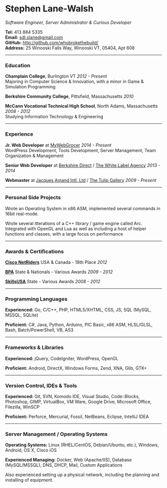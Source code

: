 # Stephen Lane-Walsh

*Software Engineer, Server Administrator & Curious Developer*

**Tel:** 413 884 5335<br>
**Email:** sdl.slane@gmail.com<br>
**GitHub:** <http://github.com/whobrokethebuild/><br>
**Address:** 25 Winooski Falls Way, Winooski VT, 05404, Apt 608<br>

---

### Education

**Champlain College**, Burlington VT
<span class="right">*2012 - Present*</span>
<br>
<span class="indent"></span>Majoring in Computer Science & Innovation, with a minor in Game & Simulation Programming

**Berkshire Community College**, Pittsfield, Massachusetts
<span class="right">*2010*</span>

**McCann Vocational Technical High School**, North Adams, Massachusetts
<span class="right">*2008 - 2012*</span>
<br>
<span class="indent"></span>Studying Information Technology & Engineering

---

### Experience

**Jr. Web Developer** at [MyWebGrocer](http://mywebgrocer.com/)
<span class="right">*2014 - Present*</span>
<br>
<span class="indent"></span>WordPress Development, Tools Development, Server Management, Team Organization & Management

**Senior Web Developer** at [Berkshire Direct](http://berkshiredirect.com/) / [The White Label Agency](http://thewhitelabelagency.com/)
<span class="right">*2013 - 2014*</span>

**Webmaster** at [Jacques Amand Intl, Ltd](http://jacquesamandintl.com) / [The Tulip Gallery](http://thetulipgallery.com)
<span class="right">*2009 - Present*</span>

---

### Personal Side Projects

Wrote an Operating System in x86 ASM, implemented several commands in 16bit real-mode.

Wrote several itterations of a C++ library / game engine called Arc. Integrated with OpenGL and Lua as well as including a host of helper functions and classes, with a large focus on performance

---

### Awards & Certifications

**[Cisco NetRiders](http://www.academynetriders.com/index.php)** USA & Canada - 18th Place
<span class="right">*2012*</span>

**[BPA](http://www.bpa.org/)** State & Nationals - Various Awards
<span class="right">*2009 - 2012*</span>

**[SkillsUSA](http://www.skillsusa.org/)** State - Various Awards
<span class="right">*2008 - 2012*</span>

---

### Programming Languages

**Experienced:** Go, C/C++, PHP, HTML5/XHTML, CSS, JS, SQL (MySQL, MSSQL, SQLite)

**Proficient:** C#, Java, Python, Arduino, PIC Basic, x86 ASM, HLSL/GLSL, Bash, Batch/PowerShell, VB, AS3

---

### Frameworks & Libraries

**Experienced:** jQuery, CodeIgniter, WordPress, OpenGL

**Proficient:** Android, DirectX, Windows Forms, Zend, XNA, Glib, GTK+

---

### Version Control, IDEs & Tools

**Experienced:** Git, SVN, Komodo IDE, Visual Studio, Code::Blocks, Photoshop, GIMP, VirtualBox, VM Ware, Google Drive, Microsoft Office, Filezilla, WinSCP

**Proficient:** Perforce, Mercurial, Fossil, NetBeans, Eclipse, IntelliJ IDEA

---

### Server Management / Operating Systems

**Operating Systems:** Linux (RHEL/CentOS, Debian/Ubuntu, etc.), Windows, Android, OS X, Cisco iOS

**Experienced Managing:** Docker, Web (Apache/IIS), Database (MySQL/MSSQL), DNS, DHCP, Mail, Custom Applications

Also experienced setting up a physical network, including the planning and installing of equipment.
